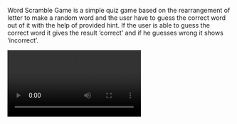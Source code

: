 

Word Scramble Game is a simple quiz game based on the rearrangement of letter to make a random word and the user have to guess the correct word out of it with the help of provided hint. If the user is able to guess the correct word it gives the result ‘correct’ and if he guesses wrong it shows ‘incorrect’.




<video src= "https://github.com/Subhashnee15/word-game/assets/126400709/3600c6df-0334-4a1b-b6c9-2d9b77dd62f1"></video>
